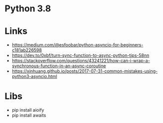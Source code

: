 # Python 3.8

# Links
* https://medium.com/@esfoobar/python-asyncio-for-beginners-c181ab226598
* https://dev.to/0xbf/turn-sync-function-to-async-python-tips-58nn
* https://stackoverflow.com/questions/43241221/how-can-i-wrap-a-synchronous-function-in-an-async-coroutine
* https://xinhuang.github.io/posts/2017-07-31-common-mistakes-using-python3-asyncio.html

# Libs
* pip install aioify
* pip install awaits
